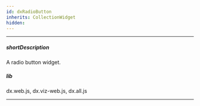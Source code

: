 ```yaml
---
id: dxRadioButton
inherits: CollectionWidget
hidden: 
---
```

---
##### shortDescription
A radio button widget.

##### lib
dx.web.js, dx.viz-web.js, dx.all.js

---
